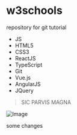 # w3schools
repository for git tutorial
+ JS
+ HTML5
+ CSS3
+ ReactJS
+ TypeScript
+ Git
+ Vue.js
+ AngularJS
+ JQuery

>SIC PARVIS MAGNA

![Image](https://cdn.pixabay.com/photo/2015/07/08/07/41/tree-835455_640.jpg)

some changes